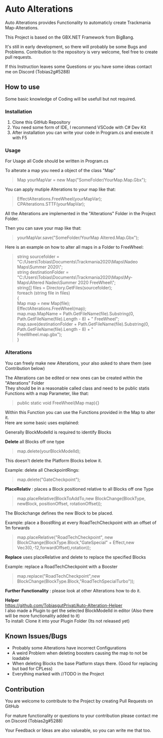 # Auto Alterations
Auto Alterations provides Functionality to automaticly create Trackmania Map-Alterations.

This Project is based on the GBX.NET Framework from BigBang.

It's still in early development, so there will probably be some Bugs and Problems. Contribution to the repository is very welcome, feel free to create pull requests.

If this Instruction leaves some Questions or you have some ideas contact me on Discord (Tobias2g#5288)
## How to use
Some basic knowledge of Coding will be usefull but not required.

### Installation
1. Clone this GitHub Repository
2. You need some form of IDE, I recommend VSCode with C# Dev Kit 
3. After installation you can write your code in Program.cs and execute it with F5

### Usage
For Usage all Code should be written in Program.cs

To alterate a map you need a object of the class "Map"
> Map yourMapVar = new Map("SomeFolder/YourMap.Map.Gbx");

You can apply mutiple Alterations to your map like that:
> EffectAlterations.FreeWheel(yourMapVar);
\
> CPAlterations.STTF(yourMapVar);

All the Alterations are implemented in the "Alterations" Folder in the Project Folder.

Then you can save your map like that:

> yourMapVar.save("SomeFolder/YourMap Altered.Map.Gbx");

Here is an example on how to alter all maps in a Folder to FreeWheel:

>string sourcefolder = "C:/Users\\Tobias\\Documents\\Trackmania2020\\Maps\\Nadeo Maps\\Summer 2020\\";
\
>string destinationFolder = "C:/Users\\Tobias\\Documents\\Trackmania2020\\Maps\\My-Maps\\Altered Nadeo\\Summer 2020 FreeWheel\\";
\
>string[] files = Directory.GetFiles(sourcefolder);
\
>foreach (string file in files)
\
>{
\
>    Map map = new Map(file);
\
>    EffectAlterations.FreeWheel(map);
\
>    map.map.MapName = Path.GetFileName(file).Substring(0, Path.GetFileName(file).Length - 8) + " FreeWheel";
\
>    map.save(destinationFolder + Path.GetFileName(file).Substring(0, Path.GetFileName(file).Length - 8) + " 
\
>    FreeWheel.map.gbx");
\
>}

### Alterations
You can freely make new Alterations, your also asked to share them (see Contribution below)

The Alterations can be edited or new ones can be created within the "Alterations" Folder
\
They should be in a reasonable called class and need to be public statis Functions with a map Parameter, like that:
> public static void FreeWheel(Map map){}

Within this Function you can use the Functions provided in the Map to alter it.
\
Here are some basic uses explained:

Generally BlockModelId is required to identify Blocks

**Delete** all Blocks off one type
> map.delete(yourBlockModelId);

This doesn't delete the Platform Blocks below it.

Example: delete all CheckpointRings:
> map.delete("GateCheckpoint");

**PlaceRelativ** : places a Block positioned relative to all Blocks off one Type
> map.placeRelative(BlockToAddTo,new BlockChange(BlockType, newBlock, positionOffset, rotationOffset));

The Blockchange defines the new Block to be placed.

Example: place a BoostRing at every RoadTechCheckpoint with an offset of 1m forwards
> map.placeRelative("RoadTechCheckpoint", new BlockChange(BlockType.Block,"GateSpecial" + Effect,new Vec3(0,-12,forwardOffset),rotation));

**Replace** uses placeRelative and delete to replace the specified Blocks

Example: replace a RoadTechCheckpoint with a Booster
> map.replace("RoadTechCheckpoint",new BlockChange(BlockType.Block,"RoadTechSpecialTurbo"));

**Further Functionality** : please look at other Alterations how to do it.

**Helper** 
\
https://github.com/TobiasgutPrivat/Auto-Alteration-Helper
\
I also made a Plugin to get the selected BlockModelId in editor (Also there will be more functionality added to it)
\
To install: Clone it into your Plugin Folder (Its not released yet)

## Known Issues/Bugs
- Probably some Alterations have incorrect Configurations
- A weird Problem when deleting boosters causing the map to not be loadable
- When deleting Blocks the base Platform stays there. (Good for replacing but bad for CPLess)
- Everything marked with //TODO in the Project
## Contribution
You are welcome to contribute to the Project by creating Pull Requests on GitHub

For mature functionality or questions to your contribution please contact me on Discord (Tobias2g#5288)

Your Feedback or Ideas are also valueable, so you can write me that too.
